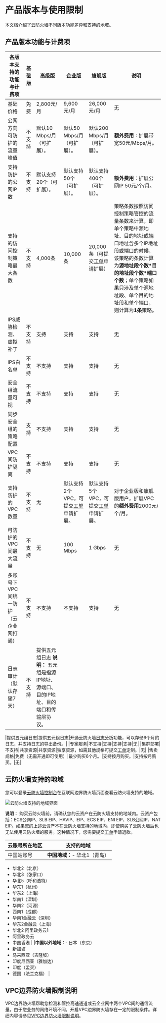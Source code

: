 # 产品版本与使用限制

本文档介绍了云防火墙不同版本功能差异和支持的地域。

## 产品版本功能与计费项

|各版本支持的功能与计费项|基础版|高级版|企业版|旗舰版|说明|
|------------|---|---|---|---|--|
|基础价格|免费|2,800元/月|9,600元/月|26,000元/月|无|
|公网方向可防护的流量峰值|不支持|默认10 Mbps/月（可扩展）。|默认50 Mbps/月（可扩展）。|默认200 Mbps/月（可扩展）。|**额外费用**：扩展带宽50元/Mbps/月。|
|支持防护的公网IP数|不支持|默认支持20个（可扩展）。|默认支持50个（可扩展）。|默认支持400个（可扩展）。|**额外费用**：扩展公网IP 50元/个/月。|
|支持的访问控制策略最大条数|不支持|4,000条|10,000条|20,000条（可提交[工单](https://workorder.console.aliyun.com/console.htm#/ticket/add?productCode=cfw)申请扩展）|策略条数按照访问控制策略管控的流量条数来计算，即单个策略中源地址、目的地址或端口地址含多个IP地址段或端口的时候，该策略的条数计算为**源地址段个数\*目的地址段个数\*端口个数**；单个策略如果只涉及单个源地址段、单个目的地址段和单个端口，则计算为**1条**策略。|
|IPS威胁检测、虚拟补丁|不支持|支持|支持|支持|无|
|IPS白名单|不支持|不支持|支持|支持|无|
|安全组流量可视|不支持|不支持|支持|支持|无|
|同步安全组的策略配置|支持|不支持|支持|支持|无|
|VPC间防护隔离|不支持|不支持|支持|支持|无|
|支持防护的VPC数量|不支持|无|默认支持2个VPC，可提交[工单](https://workorder.console.aliyun.com/console.htm#/ticket/add?productCode=cfw)申请扩展。|默认支持5个VPC，可提交[工单](https://workorder.console.aliyun.com/console.htm#/ticket/add?productCode=cfw)申请扩展。|对于企业版和旗舰版用户，扩展VPC的**额外费用**2000元/个/月。|
|可防护的VPC间最大流量|不支持|无|100 Mbps|1 Gbps|无|
|多账号下VPC间统一防护（云企业网打通）|不支持|不支持|不支持|支持|无|
|日志审计（默认存储7天）|不支持|提供五元组日志 **说明：** 五元组是指源IP地址、源端口、目的IP地址、目的端口和传输层协议。

|提供五元组日志|提供五元组日志|开通云防火墙[日志分析](/cn.zh-CN/日志/日志分析/概述.md)功能，可以存储6个月的日志，并支持日志的导出备份。|
|专家服务|不支持|支持|支持|支持|无|
|集群部署|不支持|共享资源|共享资源|独享资源，如需其他规格可提交[工单](https://workorder.console.aliyun.com/console.htm#/ticket/add?productCode=cfw)定制。|无|
|售卖规格|免费（无需开通即可使用）|最少购买6个月。|支持按月购买。|支持按月购买。|无|

## 云防火墙支持的地域

您可以登录[云防火墙控制台](https://yundun.console.aliyun.com/?p=cfwnext)在互联网边界防火墙页面查看云防火墙支持的地域。

![云防火墙支持的地域界面](https://static-aliyun-doc.oss-cn-hangzhou.aliyuncs.com/assets/img/zh-CN/5100329951/p103362.png)

**说明：** 购买云防火墙前，请确认您的云资产在云防火墙支持的地域内。云资产包括：ECS公网IP、SLB EIP、HAVIP、EIP、ECS EIP、ENI EIP、SLB公网IP、NAT EIP。如果您的上述云资产不在云防火墙支持的地域内，即使购买了云防火墙后也无法使用云防火墙的服务。这种情况下，您需要提交[工单](https://workorder.console.aliyun.com/console.htm#/ticket/add?productCode=cfw)申请退款。

|云账号所在地区|支持的地域|
|-------|-----|
|中国站账号|**中国地域：**-   华北1（青岛）
-   华北2（北京）
-   华北3（张家口）
-   华北5（呼和浩特）
-   华东1（杭州）
-   华东2（上海）
-   华南1（深圳）
-   华南2（河源）
-   西南1（成都）
-   华南1金融云（深圳）
-   华东2金融云（上海）
-   华北2 阿里政务云1
-   阿里政务云
-   中国香港 |
|**中国以外地域：**-   日本（东京）
-   新加坡
-   马来西亚（吉隆坡）
-   印度尼西亚（雅加达）
-   印度（孟买）
-   德国（法兰克福） |

## VPC边界防火墙限制说明

VPC边界防火墙帮助您检测和管控高速通道或云企业网中两个VPC间的通信流量。由于您业务的网络环境不同，开启VPC边界防火墙存在一定的限制条件。详细内容请参见[VPC边界防火墙限制说明](/cn.zh-CN/防火墙开关/VPC边界防火墙/VPC边界防火墙限制说明.md)。

